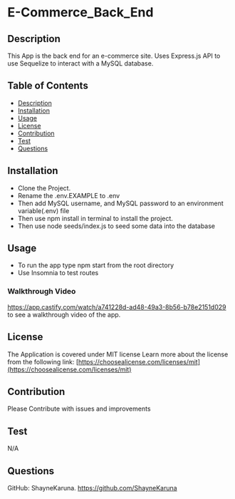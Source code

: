 # E-Commerce_Back_End


## Description

This App is the back end for an e-commerce site. Uses Express.js API to use Sequelize to interact with a MySQL database.

## Table of Contents

- [Description](#Description)
- [Installation](#Installation)
- [Usage](#Usage)
- [License](#License)
- [Contribution](#Contribution)
- [Test](#Test)
- [Questions](#Questions)


## Installation

- Clone the Project.
- Rename the .env.EXAMPLE to .env
- Then add MySQL username, and MySQL password to an environment variable(.env) file
- Then use npm install in terminal to install the project.
- Then use node seeds/index.js to seed some data into the database

## Usage

- To run the app type npm start from the root directory
- Use Insomnia to test routes

### Walkthrough Video
https://app.castify.com/watch/a741228d-ad48-49a3-8b56-b78e2151d029 to see a walkthrough video of the app.

## License
The Application is covered under MIT license
Learn more about the license from the following link: [https://choosealicense.com/licenses/mit](https://choosealicense.com/licenses/mit)

## Contribution

Please Contribute with issues and improvements

## Test

N/A

## Questions

GitHub: ShayneKaruna. https://github.com/ShayneKaruna 



